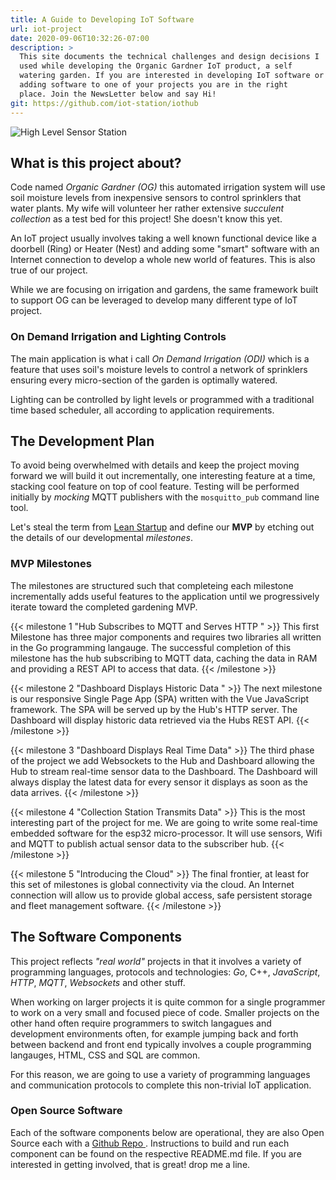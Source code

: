 ```yaml
---
title: A Guide to Developing IoT Software
url: iot-project
date: 2020-09-06T10:32:26-07:00
description: >
  This site documents the technical challenges and design decisions I
  used while developing the Organic Gardner IoT product, a self
  watering garden. If you are interested in developing IoT software or
  adding software to one of your projects you are in the right
  place. Join the NewsLetter below and say Hi!
git: https://github.com/iot-station/iothub
---
```


![High Level Sensor Station](/img/iot-project-drawing.png)

## What is this project about?

Code named _Organic Gardner (OG)_ this automated irrigation system
will use soil moisture levels from inexpensive sensors to control 
sprinklers that water plants.  My wife will volunteer her rather
extensive _succulent collection_ as a test bed for this project!
She doesn't know this yet. 

An IoT project usually involves taking a well known functional device
like a doorbell (Ring) or Heater (Nest) and adding some "smart"
software with an Internet connection to develop a whole new world of
features. This is also true of our project.

While we are focusing on irrigation and gardens, the same framework
built to support OG can be leveraged to develop many different type of
IoT project. 

### On Demand Irrigation and Lighting Controls

The main application is what i call _On Demand Irrigation (ODI)_ which
is a feature that uses soil's moisture levels to control a network of
sprinklers ensuring every micro-section of the garden is optimally
watered. 

Lighting can be controlled by light levels or programmed with a
traditional time based scheduler, all according to application
requirements. 

## The Development Plan

To avoid being overwhelmed with details and keep the project moving
forward we will build it out incrementally, one interesting feature at
a time, stacking cool feature on top of cool feature. Testing will be
performed initially by _mocking_ MQTT publishers with the
```mosquitto_pub``` command line tool. 

Let's steal the term from [Lean Startup](http://leanstartup.com) and
define our **MVP** by etching out the details of our developmental
_milestones_. 

### MVP Milestones

The milestones are structured such that completeing each milestone
incrementally adds useful features to the application until we
progressively iterate toward the completed gardening MVP. 

{{< milestone 1 "Hub Subscribes to MQTT and Serves HTTP " >}}
This first Milestone has three major components and requires two
libraries all written in the Go programming langauge. The successful
completion of this milestone has the hub subscribing to MQTT data,
caching the data in RAM and providing a REST API to access that data.
{{< /milestone >}}

   
{{< milestone 2 "Dashboard Displays Historic Data " >}} 
The next milestone is our responsive Single Page App (SPA) written
with the Vue JavaScript framework. The SPA will be served up by the
Hub's HTTP server. The Dashboard will display historic data retrieved
via the Hubs REST API.
{{< /milestone >}}

{{< milestone 3 "Dashboard Displays Real Time Data" >}}
The third phase of the project we add Websockets to the Hub and
Dashboard allowing the Hub to stream real-time sensor data to the
Dashboard. The Dashboard will always display the latest data for every
sensor it displays as soon as the data arrives.
{{< /milestone >}}

{{< milestone 4 "Collection Station Transmits Data" >}}
This is the most interesting part of the project for me. We are going
to write some real-time embedded software for the esp32
micro-processor. It will use sensors, Wifi and MQTT to publish
actual sensor data to the subscriber hub.
{{< /milestone >}}

{{< milestone 5  "Introducing the Cloud" >}} 
The final frontier, at least for this set of milestones is global
connectivity via the cloud. An Internet connection will allow us to
provide global access, safe persistent storage and fleet management
software.
{{< /milestone >}}


## The Software Components

This project reflects _"real world"_ projects in that it involves a
variety of programming languages, protocols and technologies: _Go_,
C++, _JavaScript_, _HTTP_, _MQTT_, _Websockets_ and other stuff.

When working on larger projects it is quite common for a single
programmer to work on a very small and focused piece of code. Smaller
projects on the other hand often require programmers to switch
langagues and development environments often, for example jumping back
and forth between backend and front end typically involves a couple
programming langauges, HTML, CSS and SQL are common.

For this reason, we are going to use a variety of programming
languages and communication protocols to complete this non-trivial
IoT application.

### Open Source Software 

Each of the software components below are operational, they are also
Open Source each with a [Github Repo
](https://github.com/iot-station/). Instructions to build and run each
component can be found on the respective README.md file. If you are
interested in getting involved, that is great! drop me a line. 
